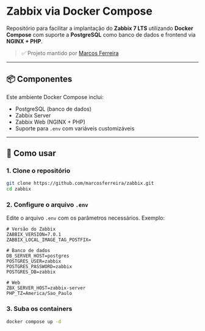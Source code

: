 
# Zabbix via Docker Compose

Repositório para facilitar a implantação do **Zabbix 7 LTS** utilizando **Docker Compose** com suporte a **PostgreSQL** como banco de dados e frontend via **NGINX + PHP**.

> ✅ Projeto mantido por [Marcos Ferreira](https://github.com/marcosferreira)

---

## 📦 Componentes

Este ambiente Docker Compose inclui:

- PostgreSQL (banco de dados)
- Zabbix Server
- Zabbix Web (NGINX + PHP)
- Suporte para `.env` com variáveis customizáveis

---

## 🚀 Como usar

### 1. Clone o repositório

```bash
git clone https://github.com/marcosferreira/zabbix.git
cd zabbix
````

### 2. Configure o arquivo `.env`

Edite o arquivo `.env` com os parâmetros necessários. Exemplo:

```env
# Versão do Zabbix
ZABBIX_VERSION=7.0.1
ZABBIX_LOCAL_IMAGE_TAG_POSTFIX=

# Banco de dados
DB_SERVER_HOST=postgres
POSTGRES_USER=zabbix
POSTGRES_PASSWORD=zabbix
POSTGRES_DB=zabbix

# Web
ZBX_SERVER_HOST=zabbix-server
PHP_TZ=America/Sao_Paulo
```

### 3. Suba os containers

```bash
docker compose up -d
```
